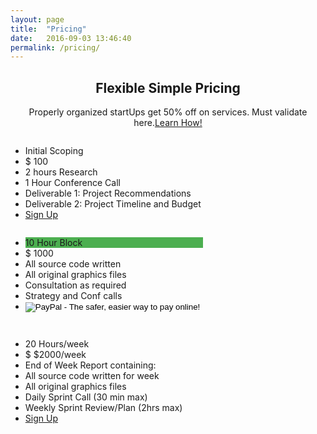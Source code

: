 ```yaml
---
layout: page
title:  "Pricing"
date:   2016-09-03 13:46:40
permalink: /pricing/
---
```


<h2 style="text-align:center">Flexible Simple Pricing</h2>
<p style="text-align:center">Properly organized startUps get 50% off on services. Must validate here.<a href="https://thisisN.com/validate-startup-status/" target="_blank">Learn How!</a></p>

<div class="columns">
  <ul class="price">
    <li class="header">Initial Scoping </li>
    <li class="grey">$ 100</li>
    <li>2 hours Research</li>
    <li>1 Hour Conference Call</li>
    <li>Deliverable 1: Project Recommendations</li>
    <li>Deliverable 2: Project Timeline and Budget</li>
    <li class="grey"><a href="#" class="button">Sign Up</a></li>
  </ul>
</div>

<div class="columns">
  <ul class="price">
    <li class="header" style="background-color:#4CAF50">10 Hour Block</li>
    <li class="grey">$ 1000 </li>
    <li>All source code written</li>
    <li>All original graphics files</li>
    <li>Consultation as required</li>
    <li>Strategy and Conf calls </li>
    <li class="grey"><form action="https://www.paypal.com/cgi-bin/webscr" method="post" target="_top">
<input type="hidden" name="cmd" value="_s-xclick">
<input type="hidden" name="hosted_button_id" value="YNT63SPK3S6WU">
<input type="image" src="https://www.paypalobjects.com/en_US/i/btn/btn_subscribeCC_LG.gif" border="0" name="submit" alt="PayPal - The safer, easier way to pay online!">
<img alt="" border="0" src="https://www.paypalobjects.com/en_US/i/scr/pixel.gif" width="1" height="1">
</form>
</li>
  </ul>
</div>

<div class="columns">
  <ul class="price">
    <li class="header">20 Hours/week</li>
    <li class="grey">$ $2000/week </li>
    <li>End of Week Report containing:</li>
    <li>All source code written for week</li>
    <li>All original graphics files </li>
    <li>Daily Sprint Call (30 min max)</li>
    <li>Weekly Sprint Review/Plan (2hrs max)</li>
    <li class="grey"><a href="#" class="button">Sign Up</a></li>
  </ul>
</div>

<script type="text/javascript">
    window._chatlio = window._chatlio||[];
    !function(){ var t=document.getElementById("chatlio-widget-embed");if(t&&window.ChatlioReact&&_chatlio.init)return void _chatlio.init(t,ChatlioReact);for(var e=function(t){return function(){_chatlio.push([t].concat(arguments)) }},i=["configure","identify","track","show","hide","isShown","isOnline"],a=0;a<i.length;a++)_chatlio[i[a]]||(_chatlio[i[a]]=e(i[a]));var n=document.createElement("script"),c=document.getElementsByTagName("script")[0];n.id="chatlio-widget-embed",n.src="https://w.chatlio.com/w.chatlio-widget.js",n.async=!0,n.setAttribute("data-embed-version","2.1");
       n.setAttribute('data-widget-id','f2c7bbb2-e7f3-47f5-55b6-6f6a6ddaa79e');
       c.parentNode.insertBefore(n,c);
    }();
</script>
